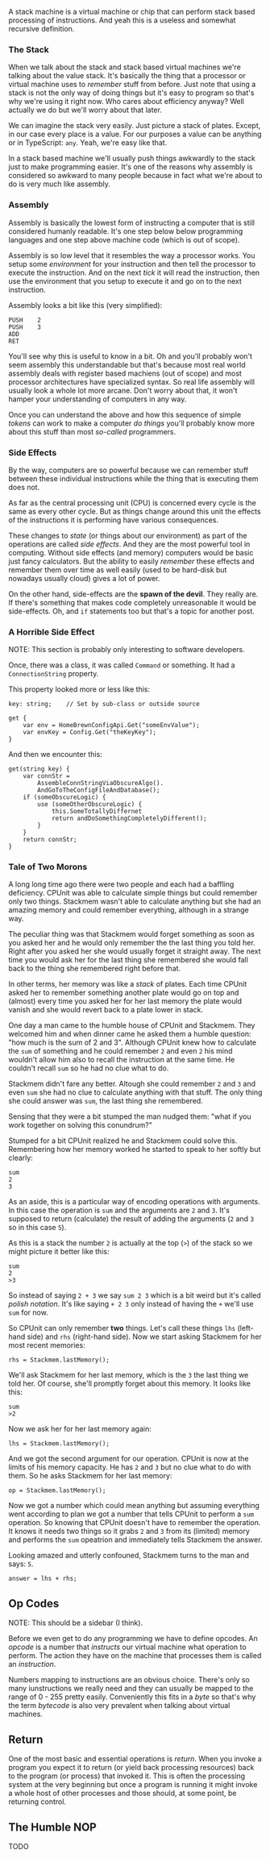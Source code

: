 A stack machine is a virtual machine or chip that can perform stack based
processing of instructions. And yeah this is a useless and somewhat recursive
definition.

### The Stack
When we talk about the stack and stack based virtual machines we're talking 
about the value stack. It's basically the thing that a processor or virtual 
machine uses to *remember* stuff from before. Just note that using a stack is
not the only way of doing things but it's easy to program so that's why we're
using it right now. Who cares about efficiency anyway? Well actually we do but
we'll worry about that later.

We can imagine the stack very easily. Just picture a stack of plates. Except,
in our case every place is a value. For our purposes a value can be anything or
in TypeScript: `any`. Yeah, we're easy like that.

In a stack based machine we'll usually push things awkwardly to the stack just
to make programming easier. It's one of the reasons why assembly is considered
so awkward to many people because in fact what we're about to do is very much
like assembly. 

### Assembly
Assembly is basically the lowest form of instructing a computer that is still 
considered humanly readable. It's one step below below programming languages 
and one step above machine code (which is out of scope). 

Assembly is so low level that it resembles the way a processor works. You setup
some *environment* for your instruction and then tell the processor to execute
the instruction. And on the next *tick* it will read the instruction, then use
the environment that you setup to execute it and go on to the next instruction.

Assembly looks a bit like this (very simplified):

	PUSH	2
	PUSH	3
	ADD
	RET
	
You'll see why this is useful to know in a bit. Oh and you'll probably won't 
seem assembly this understandable but that's because most real world assembly
deals with register based machiens (out of scope) and most processor
architectures have specialized syntax. So real life assembly will usually look
a whole lot more arcane. Don't worry about that, it won't hamper your
understanding of computers in any way.

Once you can understand the above and how this sequence of simple *tokens* can
work to make a computer *do things* you'll probably know more about this stuff
than most *so-called* programmers.

### Side Effects
By the way, computers are so powerful because we can remember stuff between
these individual instructions while the thing that is executing them does not.

As far as the central processing unit (CPU) is concerned every cycle is the same 
as every other cycle. But as things change around this unit the effects of the
instructions it is performing have various consequences. 

These changes to *state* (or things about our environment) as part of the
operations are called *side effects*. And they are the most powerful tool in
computing. Without side effects (and memory) computers would be basic just
fancy calculators. But the ability to easily *remember* these effects and 
remember them over time as well easily (used to be hard-disk but nowadays 
usually cloud) gives a lot of power.

On the other hand, side-effects are the **spawn of the devil**. They really are.
If there's something that makes code completely unreasonable it would be
side-effects. Oh, and `if` statements too but that's a topic for another post. 

### A Horrible Side Effect
NOTE: This section is probably only interesting to software developers.

Once, there was a class, it was called `Command` or something. It had a 
`ConnectionString` property.

This property looked more or less like this:

	key: string; 	// Set by sub-class or outside source

	get {
		var env = HomeBrewnConfigApi.Get("someEnvValue");
		var envKey = Config.Get("theKeyKey");
	}
	
And then we encounter this:
	
	get(string key) {
		var connStr = 
			AssembleConnStringViaObscureAlgo().
			AndGoToTheConfigFileAndDatabase();
		if (someObscureLogic) {
			use (someOtherObscureLogic) {
				this.SomeTotallyDiffernet 
				return andDoSomethingCompletelyDifferent();
			}
		}
		return connStr;
	}

### Tale of Two Morons
A long long time ago there were two people and each had a baffling deficiency.
CPUnit was able to calculate simple things but could remember only two things.
Stackmem wasn't able to calculate anything but she had an amazing memory and 
could remember everything, although in a strange way.

The peculiar thing was that Stackmem would forget something as soon as you asked 
her and he would only remember the the last thing you told her. Right after you 
asked her she would usually forget it straight away. The next time you would ask 
her for the last thing she remembered she would fall back to the thing she 
remembered right before that.

In other terms, her memory was like a *stack* of plates. Each time CPUnit asked 
her to remember something another plate would go on top and (almost) every 
time you asked her for her last memory the plate would vanish and she would revert 
back to a plate lower in stack.

One day a man came to the humble house of CPUnit and Stackmem. They welcomed him
and when dinner came he asked them a humble question: "how much is the sum of 
2 and 3". Although CPUnit knew how to calculate the `sum` of something and he could
remember `2` and even `2` his mind wouldn't allow him also to recall the instruction
at the same time. He couldn't recall `sum` so he had no clue what to do.

Stackmem didn't fare any better. Altough she could remember `2` and `3` and even `sum` 
she had no clue to calculate anything with that stuff. The only thing she could answer 
was `sum`, the last thing she remembered.

Sensing that they were a bit stumped the man nudged them: "what if you work  together 
on solving this conundrum?" 

Stumped for a bit CPUnit realized he and Stackmem could solve this. Remembering how her
memory worked he started to speak to her softly but clearly:

	sum
	2
	3
	
As an aside, this is a particular way of encoding operations with arguments. In this
case the operation is `sum` and the arguments are `2` and `3`. It's supposed to return
(calculate) the result of adding the arguments (`2` and `3` so in this case `5`).

As this is a stack the number `2` is actually at the top (`>`) of the stack so we might
picture it better like this:

	sum
	2
	>3
	
So instead of saying `2 + 3` we say `sum 2 3` which is a bit weird but it's called 
*polish notation*. It's like saying `+ 2 3` only instead of having the `+` we'll use
`sum` for now.
  
So CPUnit can only remember **two** things. Let's call these things `lhs` 
(left-hand side) and `rhs` (right-hand side). Now we start asking Stackmem for her
most recent memories:
   
	rhs = Stackmem.lastMemory();
	
We'll ask Stackmem for her last memory, which is the `3` the last thing we told her.
Of course, she'll promptly forget about this memory. It looks like this:

	sum
	>2
	
Now we ask her for her last memory again:	
	
	lhs = Stackmem.lastMemory();
	
And we got the second argument for our operation. CPUnit is now at the limits of his 
memory capacity. He has `2` and `3` but no clue what to do with them. So he asks
Stackmem for her last memory:

	op = Stackmem.lastMemory();
	
Now we got a number which could mean anything but assuming everything went according 
to plan we got a number that tells CPUnit to perform a `sum` operation. So knowing
that CPUnit doesn't have to remember the operation. It knows it needs two things so 
it grabs `2` and `3` from its (limited) memory and performs the `sum` opeatrion and
immediately tells Stackmem the answer. 

Looking amazed and utterly confouned, Stackmem turns to the man and says: `5`.
	
	
	answer = lhs + rhs;
	
   
## Op Codes
NOTE: This should be a sidebar (I think).

Before we even get to do any programming we have to define opcodes. An *opcode* 
is a number that *instructs* our virtual machine what operation to perform. The
action they have on the machine that processes them is called an *instruction*.

Numbers mapping to instructions are an obvious choice. There's only so many
iunstructions we really need and they can usually be mapped to the range of 
0 - 255 pretty easily. Conveniently this fits in a *byte* so that's why the
term *bytecode* is also very prevalent when talking about virtual machines.

## Return
One of the most basic and essential operations is *return*. When you invoke a 
program you expect it to return (or yield back processing resources) back to 
the program (or process) that invoked it. This is often the processing system
at the very beginning but once a program is running it might invoke a whole 
host of other processes and those should, at some point, be returning control.

 

## The Humble NOP
TODO